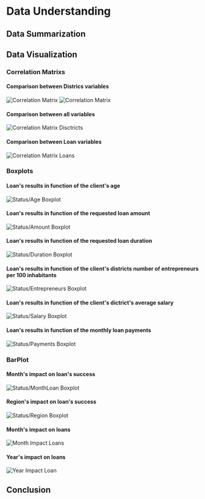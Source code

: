 # Data Understanding
## Data Summarization


## Data Visualization

### Correlation Matrixs
<!--Note: var 1 e var 2, definir nome; Escolher um dos graficos!-->
#### **Comparison between Districs variables**
![Correlation Matrix](dm-proj1/graphs/CorrelationMatrixInitial.png)
![Correlation Matrix](dm-proj1/graphs/CorrelationMatrixInitial2.png)

#### **Comparison between all variables**
![Correlation Matrix Disctricts](dm-proj1/graphs/CorrMatrixDistricts.png)

#### **Comparison between Loan variables**
![Correlation Matrix Loans](dm-proj1/graphs/CorrMatrixLoans.png)

### Boxplots 
#### **Loan's results in function of the client's age**
![Status/Age Boxplot](dm-proj1/graphs/Status-Age-Boxplot.png)

#### **Loan's results in function of the requested loan amount**
![Status/Amount Boxplot](dm-proj1/graphs/Status-Amount-Boxplot.png)

#### **Loan's results in function of the requested loan duration**
![Status/Duration Boxplot](dm-proj1/graphs/Status-Duration-Boxplot.png)

#### **Loan's results in function of the client's districts number of entrepreneurs per 100 inhabitants**
![Status/Entrepreneurs Boxplot](dm-proj1/graphs/Status-Entrepreneurs-Boxplot.png)

#### **Loan's results in function of the client's dictrict's average salary**
![Status/Salary Boxplot](dm-proj1/graphs/Status-Salary-Boxplot.png)

#### **Loan's results in function of the monthly loan payments**
![Status/Payments Boxplot](dm-proj1/graphs/Status-Payments-Boxplot.png)

### BarPlot
#### **Month's impact on loan's success**
![Status/MonthLoan Boxplot](dm-proj1/graphs/Status-MonthLoan-Barplot.png)

#### **Region's impact on loan's success**
![Status/Region Boxplot](dm-proj1/graphs/Status-Region-Barplot.png)

#### **Month's impact on loans**
![Month Impact Loans](dm-proj1/graphs/MonthImpactLoan.png)

#### **Year's impact on loans**
![Year Impact Loan](dm-proj1/graphs/YearImpactLoan.png)

## Conclusion


<!-- Pontos a ter em conta
- Diversity of statistical methods
- complexity of statistical methods
- interpretation of results of statistical methods 
- knowledge extraction from results of statistical methods 
-  diversity of plots 
- complexity of plots
- presentation
- interpretation of plots
- visual knowledge extraction 

Info sobre o que é suposto ser data understanding: https://moodle.up.pt/pluginfile.php/131724/mod_resource/content/1/T04-data-understanding-preparation.pdf
-->

